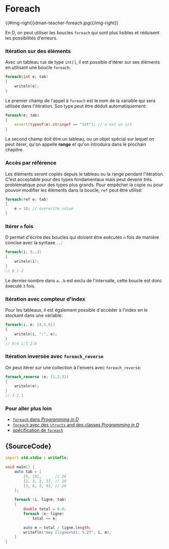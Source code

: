 # Foreach

{{#img-right}}dman-teacher-foreach.jpg{{/img-right}}

En D, on peut utiliser les boucles `foreach` qui sont
plus lisibles et réduisent les possibilités d'erreurs.

### Itération sur des éléments

Avec un tableau `tab` de type `int[]`, il est possible
d'itérer sur ses éléments en utilisant une boucle 
`foreach`:

```d
foreach(int e; tab)
{
    writeln(e);
}
```
 Le premier champ de l'appel à `foreach` est le nom de
 la variable qui sera utilisée dans l'itération. Son 
 type peut être déduit automatiquement:

 ```d
 foreach(e; tab)
 {
     assert(typeof(e).stringof == "int"); // e est un int
 }
 ```

 Le second champ doit être un tableau, ou un objet spécial
 sur lequel on peut itérer, qu'on appelle **range** et
 qu'on introduira dans le prochain chapitre.

 ### Accès par référence

 Les éléments seront copiés depuis le tableau ou la range
 pendant l'itération. C'est acceptable pour des types
 fondamentaux mais peut devenir très problématique pour des
 types plus grands. Pour empêcher la copie ou pour pouvoir
 modifier les éléments dans la boucle, `ref` peut être 
 utilisé:

 ```d
 foreach(ref e; tab)
 {
     e = 10; // overwrite value
 }
 ```

 ### Itérer `n` fois

 D permet d'écrire des boucles qui doivent être exécutés
 `n` fois de manière concise avec la syntaxe `..`:

 ```d
 foreach(i; 0..3)
 {
     writeln(i);
 }
 // 0 1 2
 ```

 Le dernier nombre dans `a..b` est exclu de l'intervalle,
 cette boucle est donc éxecuté `3` fois.

 ### Itération avec compteur d'index

 Pour les tableaux, il est également possible d'accéder
 à l'index en le stockant dans une variable:

 ```d
 foreach(i, e; [4,5,6])
 {
     writeln(i, ":", e);
 }
 // 0:4 1:5 2:6
 ```

 ### Itération inversée avec `foreach_reverse`

 On peut itérer sur une collection à l'envers avec
 `foreach_reverse`:

 ```d
 foreach_reverse (e; [1,2,3])
 {
     writeln(e);
 }
 // 3 2 1
 ```

 ### Pour aller plus loin

 - [`foreach` dans _Programming in D_](http://ddili.org/ders/d.en/foreach.html)
- [`foreach` avec des `structs` and des classes  _Programming in D_](http://ddili.org/ders/d.en/foreach_opapply.html)
- [spécification de `foreach`](https://dlang.org/spec/statement.html#ForeachStatement)

## {SourceCode}

```d
import std.stdio : writefln;

void main() {
    auto tab = [
        [5, 15],      // 20
        [2, 3, 2, 3], // 10
        [3, 6, 2, 9], // 20
    ];

    foreach (i, ligne; tab)
    {
        double total = 0.0;
        foreach (e; ligne)
            total += e;

        auto m = total / ligne.length;
        writefln("moy [ligne=%d]: %.2f", i, m);
    }
}
```